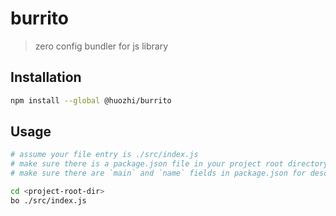 # burrito
> zero config bundler for js library

## Installation

```sh
npm install --global @huozhi/burrito
```

## Usage

```sh
# assume your file entry is ./src/index.js
# make sure there is a package.json file in your project root directory
# make sure there are `main` and `name` fields in package.json for description

cd <project-root-dir>
bo ./src/index.js
```
